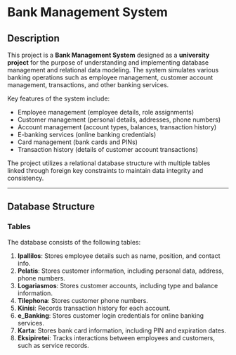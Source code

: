 # Bank Management System

## Description

This project is a **Bank Management System** designed as a **university project** for the purpose of understanding and implementing database management and relational data modeling. The system simulates various banking operations such as employee management, customer account management, transactions, and other banking services.

Key features of the system include:

- Employee management (employee details, role assignments)
- Customer management (personal details, addresses, phone numbers)
- Account management (account types, balances, transaction history)
- E-banking services (online banking credentials)
- Card management (bank cards and PINs)
- Transaction history (details of customer account transactions)
  
The project utilizes a relational database structure with multiple tables linked through foreign key constraints to maintain data integrity and consistency.

---

## Database Structure

### Tables

The database consists of the following tables:

1. **Ipallilos**: Stores employee details such as name, position, and contact info.
2. **Pelatis**: Stores customer information, including personal data, address, phone numbers.
3. **Logariasmos**: Stores customer accounts, including type and balance information.
4. **Tilephona**: Stores customer phone numbers.
5. **Kinisi**: Records transaction history for each account.
6. **e_Banking**: Stores customer login credentials for online banking services.
7. **Karta**: Stores bank card information, including PIN and expiration dates.
8. **Eksipiretei**: Tracks interactions between employees and customers, such as service records.
